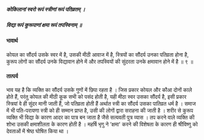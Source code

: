 ##### कोकिलानां स्वरो रूपं स्त्रीणां रूपं पतिव्रतम् ।
##### विद्या रूपं कुरूपाणां क्षमा रूपं तपस्विनाम् ॥

#### भावार्थ

कोयल का सौंदर्य उसके स्वर में है, उसकी मीठी आवाज में है, स्त्रियों का सौंदर्य उनका पतिव्रता होना है, कुरूप लोगों का सौंदर्य उनके विद्यावान होने में और तपस्वियों की सुंदरता उनके क्षमावान होने में है ॥ ९ ॥

#### तात्पर्य

भाव यह है कि व्यक्ति का सौंदर्य उसके गुणों में छिपा रहता है । जिस प्रकार कोयल और कौआ दोनों काले होते हैं, परंतु कोयल की मीठी कूक सभी को पसंद होती है, यही मीठा स्वर उसका सौंदर्य है, इसी प्रकार स्त्रियां वे ही सुंदर मानी जाती हैं, जो पतिव्रता होती हैं अर्थात स्त्री का सौंदर्य उसका पातिव्रत धर्म है । समाज में भी पति-परायणा स्त्री को ही सम्मान प्राप्त है, उसी की लोगों द्वारा सराहना की जाती है । शरीर से कुरूप व्यक्ति भी विद्या के कारण आदर का पात्र बन जाता है जैसे सत्यवती पुत्र व्यास । तप करने वाले व्यक्ति की शोभा उसकी क्षमाशीलता के कारण होती है । महर्षि भृगु ने 'क्षमा' करने की विशेषता के कारण ही श्रीविष्णु को देवताओं में श्रेष्ठ घोषित किया था ।